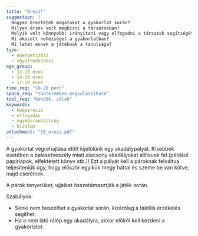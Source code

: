 ```yaml
---
title: "Érezz!"
suggestion: | 
  Hogyan éreztétek magatokat a gyakorlat során?
  Milyen érzés volt megbízni a társatokban?
  Melyik volt könnyebb: irányítani vagy elfogadni a társatok segítségét?
  Mi okozott nehézséget a gyakorlatban?
  Mi lehet ennek a játéknak a tanulsága?
type:
  - energetizáló
  - együttműködési
age_group:
  - 12-13 éves
  - 14-16 éves
  - 17-20 éves
time_req: "10-20 perc"
space_req: "tanteremben megvalósítható"
tool_req: "Kendõk, sálak"
keywords: 
  - kooperáció
  - elfogadás
  - egymásrautaltság
  - bizalom
attachment: "16_erezz.pdf"
---
```


A gyakorlat végrehajtása előtt kijelölünk egy akadálypályát. Kisebbek esetében a balesetveszély miatt alacsony akadályokat állítsunk fel (például papírlapok, elfektetett könyv stb.)! Ezt a pályát kell a pároknak felváltva teljesíteniük úgy, hogy először egyikük megy háttal és szeme be van kötve, majd cserélnek.

A párok tenyerüket, ujjaikat összetámasztják a játék során.

Szabályok:

* Senki nem beszélhet a gyakorlat során, kizárólag a taktilis érzékelés segíthet.
* Ha a nem látó rálép egy akadályra, akkor elölről kell kezdeni a gyakorlatot.
  
  
